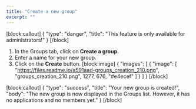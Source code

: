 ```yaml
---
title: "Create a new group"
excerpt: ""
---
```

[block:callout]
{
  "type": "danger",
  "title": "This feature is only available for administrators!"
}
[/block]
1. In the Groups tab, click on **Create a group**.
2. Enter a name for your new group.
3. Click on the **Create** button. 
[block:image]
{
  "images": [
    {
      "image": [
        "https://files.readme.io/a591aad-groups_creation_210.png",
        "groups_creation_210.png",
        1277,
        676,
        "#e4ecef"
      ]
    }
  ]
}
[/block]

[block:callout]
{
  "type": "success",
  "title": "Your new group is created!",
  "body": "The new group is now displayed in the Groups list. However, it has no applications and no members yet."
}
[/block]